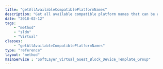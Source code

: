 ```yaml
---
title: "getAllAvailableCompatiblePlatformNames"
description: "Get all available compatible platform names that can be added to a template group. "
date: "2018-02-12"
tags:
    - "method"
    - "sldn"
    - "Virtual"
classes:
    - "getAllAvailableCompatiblePlatformNames"
type: "reference"
layout: "method"
mainService : "SoftLayer_Virtual_Guest_Block_Device_Template_Group"
---
```

